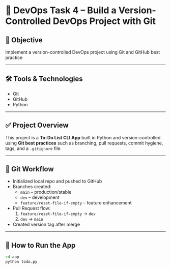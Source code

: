 # 🚀 DevOps Task 4 – Build a Version-Controlled DevOps Project with Git

## 📌 Objective  
Implement a version-controlled DevOps project using Git and GitHub best practice 

---

## 🛠️ Tools & Technologies  
- Git  
- GitHub  
- Python  

---

## ✅ Project Overview  
This project is a **To-Do List CLI App** built in Python and version-controlled using **Git best practices** such as branching, pull requests, commit hygiene, tags, and a `.gitignore` file.

---

## 🔁 Git Workflow  
- Initialized local repo and pushed to GitHub  
- Branches created:
  - `main` – production/stable
  - `dev` – development
  - `feature/reset-file-if-empty` – feature enhancement  
- Pull Request flow:
  1. `feature/reset-file-if-empty` → `dev`
  2. `dev` → `main`  
- Created version tag after merge

---

## 🧪 How to Run the App
```bash
cd app
python todo.py
